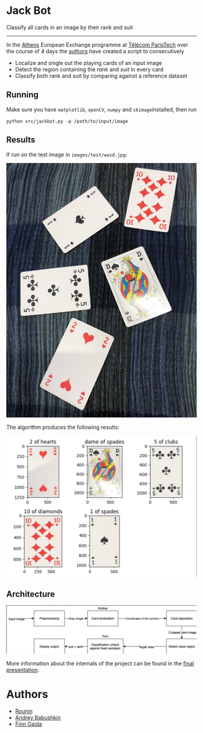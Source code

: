 # Jack Bot
Classify all cards in an image by their rank and suit

---

In the [Athens](athensnetwork.eu) European Exchange programme at [Télécom ParisTech]([https://telecom-paristech.fr](https://telecom-paristech.fr/)) over the course of 4 days the [authors](#authors) have created a script to consecutively 

- Localize and single out the playing cards of an input image
- Detect the region containing the *rank* and *suit* in every card
- Classify both rank and suit by comparing against a reference dataset

## Running

Make sure you have `matplotlib`, `openCV`, `numpy` and `skimage`installed, then run 

```
python src/jackbot.py -p /path/to/input/image
```

## Results

If run on the test image in `images/test/wasd.jpg`:

![](images/test/wasd.jpg)

The algorithm produces the following results:

![](presentation_assets/testresult.png)

## Architecture

![](presentation_assets/arch.png)

More information about the internals of the project can be found in the [final presentation](https://drive.google.com/file/d/1qFl73Nb20_aACLSF3KZzjzMU6I5kwhEc/view?usp=sharing).

# Authors

- [Rounin](https://github.com/Claire1997)
- [Andrey Babushkin](https://github.com/mannannlegur)
- [Finn Gaida](https://github.com/finngaida)

